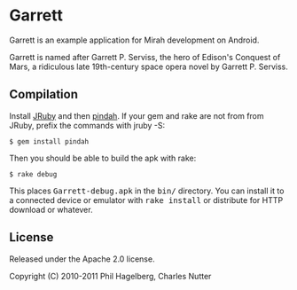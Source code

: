 # Garrett

Garrett is an example application for Mirah development on Android.

Garrett is named after Garrett P. Serviss, the hero of Edison's
Conquest of Mars, a ridiculous late 19th-century space opera novel by
Garrett P. Serviss.

## Compilation

Install [JRuby](http://jruby.org) and then
[pindah](http://github.com/mirah/pindah). If your gem and rake are not
from from JRuby, prefix the commands with jruby -S:

    $ gem install pindah

Then you should be able to build the apk with rake:

    $ rake debug
    
This places <tt>Garrett-debug.apk</tt> in the <tt>bin/</tt>
directory. You can install it to a connected device or emulator with
<tt>rake install</tt> or distribute for HTTP download or whatever.

## License

Released under the Apache 2.0 license.

Copyright (C) 2010-2011 Phil Hagelberg, Charles Nutter

